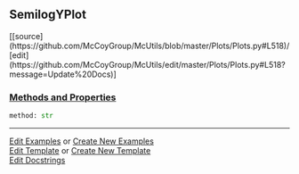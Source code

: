 ## <a id="McUtils.Plots.Plots.SemilogYPlot">SemilogYPlot</a> 
<div class="docs-source-link" markdown="1">
[[source](https://github.com/McCoyGroup/McUtils/blob/master/Plots/Plots.py#L518)/[edit](https://github.com/McCoyGroup/McUtils/edit/master/Plots/Plots.py#L518?message=Update%20Docs)]
</div>



<div class="collapsible-section">
 <div class="collapsible-section collapsible-section-header" markdown="1">
 
### <a class="collapse-link" data-toggle="collapse" href="#methods">Methods and Properties</a> <a class="float-right" data-toggle="collapse" href="#methods"><i class="fa fa-chevron-down"></i></a>

 </div>
 <div class="collapsible-section collapsible-section-body collapse" id="methods" markdown="1">

```python
method: str
```


 </div>
</div>




___

[Edit Examples](https://github.com/McCoyGroup/McUtils/edit/gh-pages/ci/examples/McUtils/Plots/Plots/SemilogYPlot.md) or 
[Create New Examples](https://github.com/McCoyGroup/McUtils/new/gh-pages/?filename=ci/examples/McUtils/Plots/Plots/SemilogYPlot.md) <br/>
[Edit Template](https://github.com/McCoyGroup/McUtils/edit/gh-pages/ci/docs/McUtils/Plots/Plots/SemilogYPlot.md) or 
[Create New Template](https://github.com/McCoyGroup/McUtils/new/gh-pages/?filename=ci/docs/templates/McUtils/Plots/Plots/SemilogYPlot.md) <br/>
[Edit Docstrings](https://github.com/McCoyGroup/McUtils/edit/master/Plots/Plots.py#L518?message=Update%20Docs)
